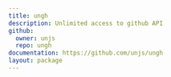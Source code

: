```yaml
---
title: ungh
description: Unlimited access to github API
github:
  owner: unjs
  repo: ungh
documentation: https://github.com/unjs/ungh
layout: package
---
```

